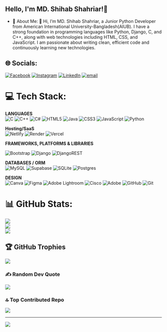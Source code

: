 ## Hello, I'm MD. Shihab Shahriar!👋
<!--Here are some ideas to get you started:
- 🔭 I’m currently working on Web Development Projects
- 🌱 I’m currently learning Django
- 👯 I’m looking to collaborate on Web Development Projects
- 🤔 I’m looking for help with Web Development
- 💬 Ask me about Web Development Projects
- 📫 How to reach me: shihabshahriar.contact@gmail.com
- 😄 Pronouns: He/Him
- ⚡ Fun fact: I Love Code. -->
- 🚀 About Me:
👋 Hi, I’m MD. Shihab Shahriar, a Junior Python Developer from American International University-Bangladesh(AIUB).
I have a strong foundation in programming languages like Python, Django, C, and C++, along with web technologies including HTML, CSS, and JavaScript. I am passionate about writing clean, efficient code and continuously learning new technologies.


## 🌐 Socials:
[![Facebook](https://img.shields.io/badge/Facebook-%231877F2.svg?logo=Facebook&logoColor=white)](https://facebook.com/iamshihabshahriar) [![Instagram](https://img.shields.io/badge/Instagram-%23E4405F.svg?logo=Instagram&logoColor=white)](https://instagram.com/_shihab__shahriar_) [![LinkedIn](https://img.shields.io/badge/LinkedIn-%230077B5.svg?logo=linkedin&logoColor=white)](https://linkedin.com/in/mdshihabshahriar) [![email](https://img.shields.io/badge/Email-D14836?logo=gmail&logoColor=white)](mailto:shihabshahriar.contact@gmail.com) 

# 💻 Tech Stack:

**LANGUAGES**  
![C](https://img.shields.io/badge/c-%2300599C.svg?style=for-the-badge&logo=c&logoColor=white) ![C++](https://img.shields.io/badge/c++-%2300599C.svg?style=for-the-badge&logo=c%2B%2B&logoColor=white) ![C#](https://img.shields.io/badge/c%23-%23239120.svg?style=for-the-badge&logo=csharp&logoColor=white) ![HTML5](https://img.shields.io/badge/html5-%23E34F26.svg?style=for-the-badge&logo=html5&logoColor=white) ![Java](https://img.shields.io/badge/java-%23ED8B00.svg?style=for-the-badge&logo=openjdk&logoColor=white) ![CSS3](https://img.shields.io/badge/css3-%231572B6.svg?style=for-the-badge&logo=css3&logoColor=white) ![JavaScript](https://img.shields.io/badge/javascript-%23323330.svg?style=for-the-badge&logo=javascript&logoColor=%23F7DF1E) ![Python](https://img.shields.io/badge/python-3670A0?style=for-the-badge&logo=python&logoColor=ffdd54)


**Hosting/SaaS**  
![Netlify](https://img.shields.io/badge/netlify-%23000000.svg?style=for-the-badge&logo=netlify&logoColor=#00C7B7) ![Render](https://img.shields.io/badge/Render-%46E3B7.svg?style=for-the-badge&logo=render&logoColor=white) ![Vercel](https://img.shields.io/badge/vercel-%23000000.svg?style=for-the-badge&logo=vercel&logoColor=white) 


**FRAMEWORKS, PLATFORMS & LIBRARIES** 

![Bootstrap](https://img.shields.io/badge/bootstrap-%238511FA.svg?style=for-the-badge&logo=bootstrap&logoColor=white) ![Django](https://img.shields.io/badge/django-%23092E20.svg?style=for-the-badge&logo=django&logoColor=white) ![DjangoREST](https://img.shields.io/badge/DJANGO-REST-ff1709?style=for-the-badge&logo=django&logoColor=white&color=ff1709&labelColor=gray) 


**DATABASES / ORM**  
![MySQL](https://img.shields.io/badge/mysql-4479A1.svg?style=for-the-badge&logo=mysql&logoColor=white) ![Supabase](https://img.shields.io/badge/Supabase-3ECF8E?style=for-the-badge&logo=supabase&logoColor=white) ![SQLite](https://img.shields.io/badge/sqlite-%2307405e.svg?style=for-the-badge&logo=sqlite&logoColor=white) ![Postgres](https://img.shields.io/badge/postgres-%23316192.svg?style=for-the-badge&logo=postgresql&logoColor=white) 


**DESIGN**  
![Canva](https://img.shields.io/badge/Canva-%2300C4CC.svg?style=for-the-badge&logo=Canva&logoColor=white) ![Figma](https://img.shields.io/badge/figma-%23F24E1E.svg?style=for-the-badge&logo=figma&logoColor=white) ![Adobe Lightroom](https://img.shields.io/badge/Adobe%20Lightroom-31A8FF.svg?style=for-the-badge&logo=Adobe%20Lightroom&logoColor=white) ![Cisco](https://img.shields.io/badge/cisco-%23049fd9.svg?style=for-the-badge&logo=cisco&logoColor=black) ![Adobe](https://img.shields.io/badge/adobe-%23FF0000.svg?style=for-the-badge&logo=adobe&logoColor=white) ![GitHub](https://img.shields.io/badge/github-%23121011.svg?style=for-the-badge&logo=github&logoColor=white) ![Git](https://img.shields.io/badge/git-%23F05033.svg?style=for-the-badge&logo=git&logoColor=white)

# 📊 GitHub Stats:
![](https://github-readme-stats.vercel.app/api?username=mdshihabshahriar&theme=highcontrast&hide_border=false&include_all_commits=false&count_private=false)<br/>
![](https://nirzak-streak-stats.vercel.app/?user=mdshihabshahriar&theme=highcontrast&hide_border=false)<br/>
![](https://github-readme-stats.vercel.app/api/top-langs/?username=mdshihabshahriar&theme=highcontrast&hide_border=false&include_all_commits=false&count_private=false&layout=compact)

## 🏆 GitHub Trophies
![](https://github-profile-trophy.vercel.app/?username=mdshihabshahriar&theme=gruvbox&no-frame=false&no-bg=true&margin-w=4)

### ✍️ Random Dev Quote
![](https://quotes-github-readme.vercel.app/api?type=horizontal&theme=radical)

### 🔝 Top Contributed Repo
![](https://github-contributor-stats.vercel.app/api?username=mdshihabshahriar&limit=5&theme=dark&combine_all_yearly_contributions=true)

---
[![](https://visitcount.itsvg.in/api?id=mdshihabshahriar&icon=0&color=0)](https://visitcount.itsvg.in)

<!-- Proudly created with GPRM ( https://gprm.itsvg.in ) -->

